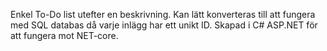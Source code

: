 Enkel To-Do list utefter en beskrivning.
Kan lätt konverteras till att fungera med SQL databas då varje inlägg har ett unikt ID.
Skapad i C# ASP.NET för att fungera mot NET-core.
